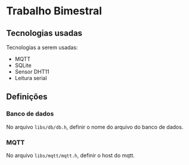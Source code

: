 # Trabalho Bimestral

## Tecnologias usadas

Tecnologias a serem usadas:

- MQTT
- SQLite
- Sensor DHT11
- Leitura serial

## Definições

### Banco de dados

No arquivo `libs/db/db.h`, definir o nome do arquivo do banco de dados.

### MQTT

No arquivo `libs/mqtt/mqtt.h`, definir o host do mqtt.